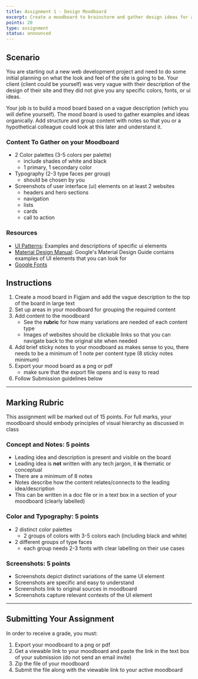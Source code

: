 ```yaml
---
title: Assignment 1 - Design Moodboard
excerpt: Create a moodboard to brainstorm and gather design ideas for a website/app. This moodboard will demonstrate brand identity and user interface inspiration featuring colors, typography, and examples from inspirational websites.
points: 20
type: assignment
status: announced
---
```


<h2>Scenario</h2>

You are starting out a new web development project and need to do some initial planning on what the look and feel of the site is going to be. Your client (client could be yourself) was very vague with their description of the design of their site and they did not give you any specific colors, fonts, or ui ideas.

Your job is to build a mood board based on a vague description (which you will define yourself). The mood board is used to gather examples and ideas organically. Add structure and group content with notes so that you or a hypothetical colleague could look at this later and understand it.

### Content To Gather on your Moodboard

- 2 Color palettes (3-5 colors per palette)
  - include shades of white and black
  - 1 primary, 1 secondary color
- Typography (2-3 type faces per group)
  - should be chosen by you
- Screenshots of user interface (ui) elements on at least 2 websites
  - headers and hero sections
  - navigation
  - lists
  - cards
  - call to action

### Resources

- [UI Patterns](https://ui-patterns.com/): Examples and descriptions of specific ui elements
- [Material Design Manual](https://material.io/): Google's Material Design Guide contains examples of UI elements that you can look for
- [Google Fonts](https://fonts.google.com/)

## Instructions

1. Create a mood board in Figjam and add the vague description to the top of the board in large text
2. Set up areas in your moodboard for grouping the required content
3. Add content to the moodboard
   - See the **rubric** for how many variations are needed of each content type
   - Images of websites should be clickable links so that you can navigate back to the original site when needed
4. Add brief sticky notes to your moodboard as makes sense to you, there needs to be a minimum of 1 note per content type (8 sticky notes minimum)
5. Export your mood board as a png or pdf
   - make sure that the export file opens and is easy to read
6. Follow Submission guidelines below

---

## Marking Rubric

This assignment will be marked out of 15 points. For full marks, your moodboard should embody principles of visual hierarchy as discussed in class

### Concept and Notes: 5 points

- Leading idea and description is present and visible on the board
- Leading idea is **not** written with any tech jargon, it **is** thematic or conceptual
- There are a minimum of 8 notes
- Notes describe how the content relates/connects to the leading idea/description
- This can be written in a doc file or in a text box in a section of your moodboard (clearly labelled)

### Color and Typography: 5 points

- 2 distinct color palettes
  - 2 groups of colors with 3-5 colors each (including black and white)
- 2 different groups of type faces
  - each group needs 2-3 fonts with clear labelling on their use cases

### Screenshots: 5 points

- Screenshots depict distinct variations of the same UI element
- Screenshots are specific and easy to understand
- Screenshots link to original sources in moodboard
- Screenshots capture relevant contexts of the UI element

---

## Submitting Your Assignment

In order to receive a grade, you must:

1. Export your moodboard to a png or pdf
2. Get a viewable link to your moodboard and paste the link in the text box of your submission (do not send an email invite)
3. Zip the file of your moodboard
4. Submit the file along with the viewable link to your active moodboard
